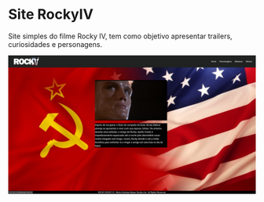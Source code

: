 # Site RockyIV
Site simples do filme Rocky IV, tem como objetivo apresentar trailers, curiosidades e personagens.


<p align="center">
<img src="img/screen.png" width="">
</p>

